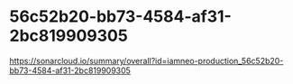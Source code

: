# 56c52b20-bb73-4584-af31-2bc819909305
https://sonarcloud.io/summary/overall?id=iamneo-production_56c52b20-bb73-4584-af31-2bc819909305
